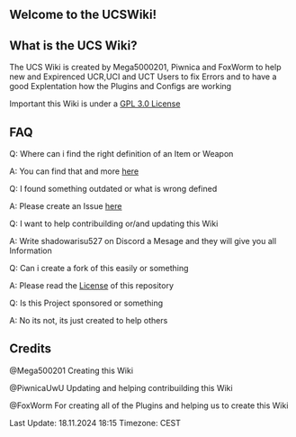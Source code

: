 ## Welcome to the UCSWiki! ##

## What is the UCS Wiki? ##

The UCS Wiki is created by Mega5000201, Piwnica and FoxWorm to help new and Expirenced UCR,UCI and UCT Users to  fix Errors and to have a good Explentation how the Plugins and Configs are working

Important this Wiki is under a [GPL 3.0 License](https://github.com/Mega500201/UCS-Wiki/blob/main/LICENSE) 

## FAQ ##

Q: Where can i find the right definition of an Item or Weapon

A: You can find that and more [here](https://github.com/Mega500201/UCS-Wiki/tree/main/UCR%20Wiki/Useful%20Information)

Q: I found something outdated or what is wrong defined

A: Please create an Issue [here](https://github.com/Mega500201/UCS-Wiki/issues)

Q: I want to help contribuilding or/and updating this Wiki

A: Write shadowarisu527 on Discord a Mesage and they will give you all Information

Q: Can i create a fork of this easily or something

A: Please read the [License](https://github.com/Mega500201/UCS-Wiki/blob/main/LICENSE) of this repository

Q: Is this Project sponsored or something

A: No its not, its just created to help others

## Credits ##

@Mega500201 Creating this Wiki

@PiwnicaUwU Updating and helping contribuilding this Wiki

@FoxWorm For creating all of the Plugins and helping us to create this Wiki


Last Update: 18.11.2024 18:15
Timezone: CEST
